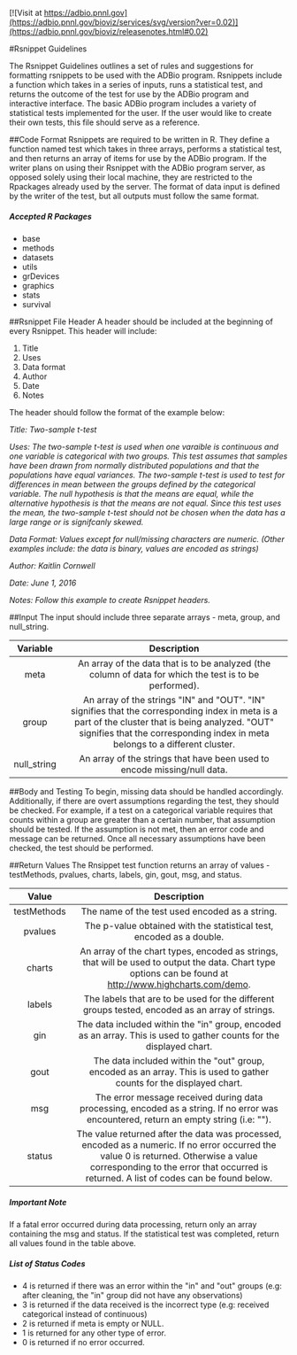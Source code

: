 <!--adbio-version-->
[![Visit at https://adbio.pnnl.gov](https://adbio.pnnl.gov/bioviz/services/svg/version?ver=0.02)](https://adbio.pnnl.gov/bioviz/releasenotes.html#0.02)
<!--rsnippet-title-->
#Rsnippet Guidelines
<!--rsnippet-description-->
The Rsnippet Guidelines outlines a set of rules and suggestions for formatting rsnippets to be used with the ADBio program. Rsnippets include a function which takes in a series of inputs, runs a statistical test, and returns the outcome of the test for use by the ADBio program and interactive interface. The basic ADBio program includes a variety of statistical tests implemented for the user. If the user would like to create their own tests, this file should serve as a reference.

<!--rsnippet-data-->
##Code Format
Rsnippets are required to be written in R. They define a function named test which takes in three arrays, performs a statistical test, and then returns an array of items for use by the ADBio program. If the writer plans on using their Rsnippet with the ADBio program server, as opposed solely using their local machine, they are restricted to the Rpackages already used by the server. The format of data input is defined by the writer of the test, but all outputs must follow the same format.
##### Accepted R Packages
* base
* methods
* datasets
* utils
* grDevices
* graphics
* stats
* survival

<!--rnsippet-file header-->
##Rsnippet File Header
A header should be included at the beginning of every Rsnippet. This header will include:

1. Title
2. Uses
3. Data format
4. Author
5. Date
6. Notes
  
The header should follow the format of the example below:

*Title: Two-sample t-test*

*Uses: The two-sample t-test is used when one varaible is continuous and one variable is categorical with two groups. This test assumes that samples have been drawn from normally distributed populations and that the populations have equal variances. The two-sample t-test is used to test for differences in mean between the groups defined by the categorical variable. The null hypothesis is that the means are equal, while the alternative hypothesis is that the means are not equal. Since this test uses the mean, the two-sample t-test should not be chosen when the data has a large range or is signifcanly skewed.*

*Data Format: Values except for null/missing characters are numeric. (Other examples include: the data is binary, values are encoded as strings)*

*Author: Kaitlin Cornwell*

*Date: June 1, 2016*

*Notes: Follow this example to create Rsnippet headers.*

<!--rsnippet-input-->
##Input
The input should include three separate arrays - meta, group, and null_string.

|Variable     |Description|
|:-------------:|:---------:|
| meta | An array of the data that is to be analyzed (the column of data for which the test is to be performed). |
| group | An array of the strings "IN" and "OUT". "IN" signifies that the corresponding index in meta is a part of the cluster that is being analyzed. "OUT" signifies that the corresponding index in meta belongs to a different cluster. |
| null_string | An array of the strings that have been used to encode missing/null data. |

<!--rsnippet-body-->
##Body and Testing
To begin, missing data should be handled accordingly. Additionally, if there are overt assumptions regarding the test, they should be checked. For example, if a test on a categorical variable requires that counts within a group are greater than a certain number, that assumption should be tested. If the assumption is not met, then an error code and message can be returned. Once all necessary assumptions have been checked, the test should be performed.

<!--rsnippet-return values-->
##Return Values
The Rnsippet test function returns an array of values - testMethods, pvalues, charts, labels, gin, gout, msg, and status.

|Value     |Description|
|:--------:|:-------:
|testMethods|The name of the test used encoded as a string.|
|pvalues|The p-value obtained with the statistical test, encoded as a double.|
|charts|An array of the chart types, encoded as strings, that will be used to output the data. Chart type options can be found at http://www.highcharts.com/demo.|
|labels|The labels that are to be used for the different groups tested, encoded as an array of strings.|
|gin|The data included within the "in" group, encoded as an array. This is used to gather counts for the displayed chart.|
|gout|The data included within the "out" group, encoded as an array. This is used to gather counts for the displayed chart.|
|msg| The error message received during data processing, encoded as a string. If no error was encountered, return an empty string (i.e: "").|
|status|The value returned after the data was processed, encoded as a numeric. If no error occurred the value 0 is returned. Otherwise a value corresponding to the error that occurred is returned. A list of codes can be found below.|
##### Important Note
If a fatal error occurred during data processing, return only an array containing the msg and status. If the statistical test was completed, return all values found in the table above.

##### List of Status Codes
* 4 is returned if there was an error within the "in" and "out" groups (e.g: after cleaning, the "in" group did not have any observations)
* 3 is returned if the data received is the incorrect type (e.g: received categorical instead of continuous)
* 2 is returned if meta is empty or NULL.
* 1 is returned for any other type of error.
* 0 is returned if no error occurred.
